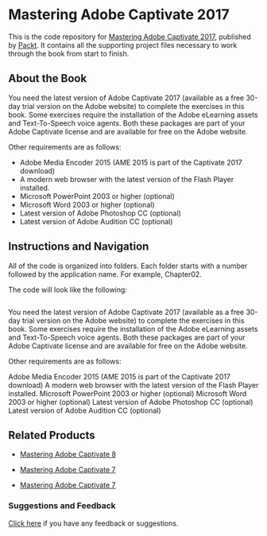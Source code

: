# Mastering Adobe Captivate 2017
This is the code repository for [Mastering Adobe Captivate 2017](https://www.packtpub.com/web-development/mastering-adobe-captivate-2017?utm_source=github&utm_medium=repository&utm_campaign=9781788295284), published by [Packt](https://www.packtpub.com/?utm_source=github). It contains all the supporting project files necessary to work through the book from start to finish.
## About the Book
You need the latest version of Adobe Captivate 2017 (available as a free 30-day trial version on the Adobe website) to complete the exercises in this book. Some exercises require the installation of the Adobe eLearning assets and Text-To-Speech voice agents. Both these packages are part of your Adobe Captivate license and are available for free on the Adobe website.

Other requirements are as follows:

* Adobe Media Encoder 2015 (AME 2015 is part of the Captivate 2017 download)
* A modern web browser with the latest version of the Flash Player installed.
* Microsoft PowerPoint 2003 or higher (optional)
* Microsoft Word 2003 or higher (optional)
* Latest version of Adobe Photoshop CC (optional)
* Latest version of Adobe Audition CC (optional)
## Instructions and Navigation
All of the code is organized into folders. Each folder starts with a number followed by the application name. For example, Chapter02.



The code will look like the following:
```

```

You need the latest version of Adobe Captivate 2017 (available as a free 30-day trial version on the Adobe website) to complete the exercises in this book. Some exercises require the installation of the Adobe eLearning assets and Text-To-Speech voice agents. Both these packages are part of your Adobe Captivate license and are available for free on the Adobe website.

Other requirements are as follows:

Adobe Media Encoder 2015 (AME 2015 is part of the Captivate 2017 download)
A modern web browser with the latest version of the Flash Player installed.
Microsoft PowerPoint 2003 or higher (optional)
Microsoft Word 2003 or higher (optional)
Latest version of Adobe Photoshop CC (optional)
Latest version of Adobe Audition CC (optional)

## Related Products
* [Mastering Adobe Captivate 8](https://www.packtpub.com/application-development/mastering-adobe-captivate-8?utm_source=github&utm_medium=repository&utm_campaign=9781784398309)

* [Mastering Adobe Captivate 7](https://www.packtpub.com/hardware-and-creative/mastering-adobe-captivate-7?utm_source=github&utm_medium=repository&utm_campaign=9781783559886)

* [Mastering Adobe Captivate 7](https://www.packtpub.com/hardware-and-creative/mastering-adobe-captivate-7?utm_source=github&utm_medium=repository&utm_campaign=9781783559886)

### Suggestions and Feedback
[Click here](https://docs.google.com/forms/d/e/1FAIpQLSe5qwunkGf6PUvzPirPDtuy1Du5Rlzew23UBp2S-P3wB-GcwQ/viewform) if you have any feedback or suggestions.
